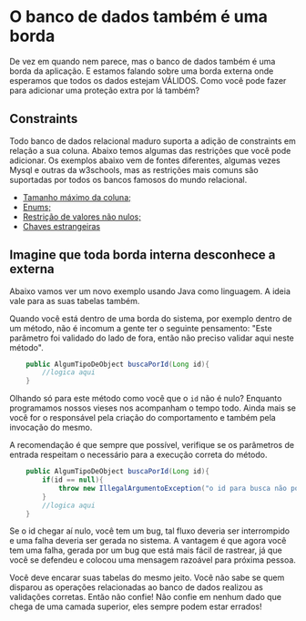 # O banco de dados também é uma borda

De vez em quando nem parece, mas o banco de dados também é uma borda da aplicação. E estamos falando sobre uma borda externa onde esperamos que todos os dados estejam VÁLIDOS. Como você pode fazer para adicionar uma proteção extra por lá também?

## Constraints

Todo banco de dados relacional maduro suporta a adição de constraints em relação a sua coluna. Abaixo temos algumas das restrições que você pode adicionar. Os exemplos abaixo vem de fontes diferentes, algumas vezes Mysql e outras da w3schools, mas as restrições mais comuns são suportadas por todos os bancos famosos do mundo relacional.

* [Tamanho máximo da coluna;](https://dev.mysql.com/doc/refman/8.0/en/char.html)
* [Enums;](https://dev.mysql.com/doc/refman/8.0/en/enum.html)
* [Restrição de valores não nulos;](https://www.w3schools.com/sql/sql_notnull.asp)
* [Chaves estrangeiras](https://www.w3schools.com/sql/sql_foreignkey.asp)

## Imagine que toda borda interna desconhece a externa

Abaixo vamos ver um novo exemplo usando Java como linguagem. A ideia vale para as suas tabelas também.

Quando você está dentro de uma borda do sistema, por exemplo dentro de um método, não é incomum a gente ter o seguinte pensamento: "Este parâmetro foi validado do lado de fora, então não preciso validar aqui neste método".

```java
    public AlgumTipoDeObject buscaPorId(Long id){
        //logica aqui
    }
```
Olhando só para este método como você que o ```id``` não é nulo? Enquanto programamos nossos vieses nos acompanham o tempo todo. Ainda mais se você for o responsável pela criação do comportamento e também pela invocação do mesmo. 

A recomendação é que sempre que possível, verifique se os parâmetros de entrada respeitam o necessário para a execução correta do método. 

```java
    public AlgumTipoDeObject buscaPorId(Long id){
        if(id == null){
            throw new IllegalArgumentoException("o id para busca não pode ser nulo")
        }
        //logica aqui
    }
```

Se o id chegar aí nulo, você tem um bug, tal fluxo deveria ser interrompido e uma falha deveria ser gerada no sistema. A vantagem é que agora você tem uma falha, gerada por um bug que está mais fácil de rastrear, já que você se defendeu e colocou uma mensagem razoável para próxima pessoa. 

Você deve encarar suas tabelas do mesmo jeito. Você não sabe se quem disparou as operações relacionadas ao banco de dados realizou as validações corretas. Então não confie! Não confie em nenhum dado que chega de uma camada superior, eles sempre podem estar errados!



